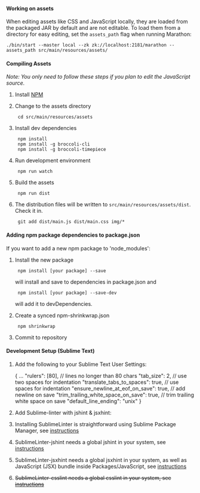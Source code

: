 #### Working on assets

When editing assets like CSS and JavaScript locally, they are loaded from the
packaged JAR by default and are not editable. To load them from a directory for
easy editing, set the `assets_path` flag when running Marathon:

    ./bin/start --master local --zk zk://localhost:2181/marathon --assets_path src/main/resources/assets/

#### Compiling Assets

*Note: You only need to follow these steps if you plan to edit the JavaScript source.*

1. Install [NPM](https://npmjs.org/)
2. Change to the assets directory

        cd src/main/resources/assets

3. Install dev dependencies

        npm install
        npm install -g broccoli-cli
        npm install -g broccoli-timepiece

4. Run development environment

        npm run watch

5. Build the assets

        npm run dist

6. The distribution files will be written to `src/main/resources/assets/dist`.
   Check it in.

        git add dist/main.js dist/main.css img/*

#### Adding npm package dependencies to package.json

If you want to add a new npm package to 'node_modules':

1. Install the new package

        npm install [your package] --save
    will install and save to dependencies in package.json and

        npm install [your package] --save-dev
    will add it to devDependencies.

2. Create a synced npm-shrinkwrap.json

        npm shrinkwrap

3. Commit to repository

#### Development Setup (Sublime Text)

1. Add the following to your Sublime Text User Settings:

    {
      ...
      "rulers": [80], // lines no longer than 80 chars
      "tab_size": 2, // use two spaces for indentation
      "translate_tabs_to_spaces": true, // use spaces for indentation
      "ensure_newline_at_eof_on_save": true, // add newline on save
      "trim_trailing_white_space_on_save": true, // trim trailing white space on save
      "default_line_ending": "unix"
    }

2. Add Sublime-linter with jshint & jsxhint:

  1. Installing SublimeLinter is straightforward using Sublime Package Manager, see [instructions](http://sublimelinter.readthedocs.org/en/latest/installation.html#installing-via-pc)

  2. SublimeLinter-jshint needs a global jshint in your system, see [instructions](https://github.com/SublimeLinter/SublimeLinter-jshint#linter-installation)

  3. SublimeLinter-jsxhint needs a global jsxhint in your system, as well as JavaScript (JSX) bundle inside Packages/JavaScript, see [instructions](https://github.com/SublimeLinter/SublimeLinter-jsxhint#linter-installation)

  4. ~~SublimeLinter-csslint needs a global csslint in your system, see [instructions](https://github.com/SublimeLinter/SublimeLinter-csslint#linter-installation)~~
